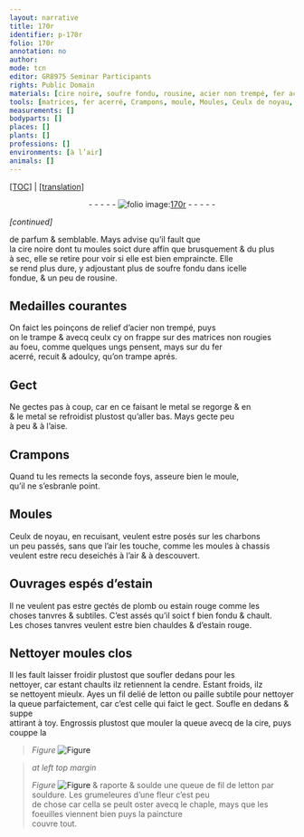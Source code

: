 ```yaml
---
layout: narrative
title: 170r
identifier: p-170r
folio: 170r
annotation: no
author:
mode: tcn
editor: GR8975 Seminar Participants
rights: Public Domain
materials: [cire noire, soufre fondu, rousine, acier non trempé, fer acerré, metal, charbons, estain, plomb, estain rouge, cendre, fil delié de letton, paille, cire, soulde, fil de letton, souldure]
tools: [matrices, fer acerré, Crampons, moule, Moules, Ceulx de noyau, moules à chassis, moules clos, fil delié de letton, paille, chaple]
measurements: []
bodyparts: []
places: []
plants: []
professions: []
environments: [à l’air]
animals: []
---
```


<p><a href="{{ site.baseurl }}/normalized/">[TOC]</a> | <a href="{{ site.baseurl }}/texts/p-170r_tl/" target="_blank">[translation]</a></p><div class="folio" align="center">- - - - - <a href="http://gallica.bnf.fr/ark:/12148/btv1b10500001g/f345.image" target="_blank"><img src="https://cu-mkp.github.io/2017-workshop-edition/assets/photo-icon.png" alt="folio image: " style="display:inline-block; margin-bottom:-3px;"/>170r</a> - - - - - </div>  
 
*[continued]*
  
de parfum & semblable. Mays advise qu’il fault que<br/> la <span class="m">cire <span class="add">noire</span></span> dont tu moules soict dure affin que brusquement & <span class="del">du</span> plus<br/> à sec, elle se retire pour voir si elle est bien empraincte. Elle<br/> se rend plus dure, y adjoustant plus de <span class="m">soufre fondu</span> dans icelle<br/> fondue, & un peu de <span class="m">rousine</span>.
 
 
  

## Medailles courantes

 
On faict les poinçons de relief d’<span class="m">acier non trempé</span>, puys<br/> on le trampe & avecq ceulx cy on frappe sur des <span class="tl">matrices</span> non rougies<br/> au foeu, comme quelques ungs pensent, mays sur du <span class="tl"><span class="m">fer<br/> acerré</span></span>, recuit & adoulcy, qu’on trampe aprés.
 
 
  

## Gect

 
Ne gectes pas à coup, car en ce faisant le <span class="m">metal</span> se regorge & <span class="del">en</span><br/> <span class="del">&</span> le <span class="m">metal</span> se refroidist plustost qu’aller bas. Mays gecte peu<br/> à peu & à l’aise.
 
 
  

## <span class="tl">Crampons</span>

 
Quand tu les remects la seconde foys, asseure bien le <span class="tl">moule</span>,<br/> qu’il ne s’esbranle point.
 
 
  

## <span class="tl">Moules</span>

 
<span class="tl">Ceulx de noyau</span>, en recuisant, veulent estre posés sur les <span class="m">charbons</span><br/> un <span class="add">peu</span> passés, sans que l’air les touche, comme les <span class="tl">moules à chassis</span><br/> veulent estre <span class="del">recu</span> deseichés <span class="env">à l’air</span> & à descouvert.
 
 
  

## Ouvrages espés d’<span class="m">estain</span>

 
Il ne veulent pas estre gectés de <span class="m">plomb</span> ou <span class="m">estain rouge</span> co<span class="exp">mm</span>e les<br/> choses tanvres & subtiles. C’est assés qu’il soict <span class="del">f</span> bien fondu & chault.<br/> Les choses tanvres veulent estre bien chauldes & d’<span class="m">estain rouge</span>.
 
 
  

## Nettoyer <span class="tl">moules clos</span>

 
Il les fault laisser froidir plustost que soufler dedans pour les<br/> nettoyer, car estant chaults ilz retiennent la <span class="m">cendre</span>. Estant froids, ilz<br/> se nettoyent mieulx. Ayes un <span class="tl"><span class="m">fil delié de letton</span></span> ou <span class="tl"><span class="m">paille</span></span> subtile pour nettoyer<br/> la queue parfaictem<span class="x"><span class="exp">ent</span></span>, car c’est celle qui faict le gect. Soufle en dedans & suppe<br/> attirant à toy. Engrossis plustost que mouler la queue avecq de la <span class="m">cire</span>, puys couppe la 
> *Figure*
> <a href="https://drive.google.com/open?id=0B9-oNrvWdlO5amQ1YVRWWnFGWUE" target="_blank"><img src="https://cu-mkp.github.io/GR8975-edition/assets/photo-icon.png" alt="Figure" style="display:inline-block; margin-bottom:-3px;"/></a>

 
> *at left top margin*
> 
> 
>  
> *Figure*
> <a href="https://drive.google.com/open?id=0B9-oNrvWdlO5S3FNaEt0QmN1alU" target="_blank"><img src="https://cu-mkp.github.io/GR8975-edition/assets/photo-icon.png" alt="Figure" style="display:inline-block; margin-bottom:-3px;"/></a>
 & raporte & <span class="m">soulde</span> une queue de <span class="m">fil de letton</span> par <span class="m">souldure</span>. Les grumeleures d’une fleur c’est peu<br/> de chose car cella se peult oster avecq le <span class="tl">chaple</span>, mays que les foeuilles viennent bien puys la paincture<br/> couvre tout.
 
